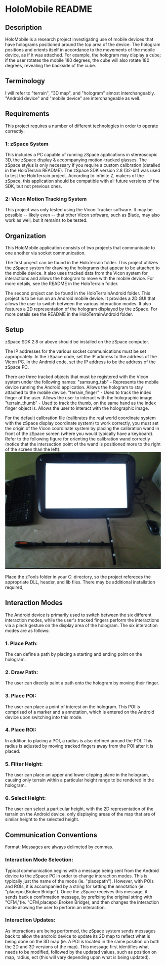 # HoloMobile README

## Description
HoloMobile is a research project investigating use of mobile devices that have holograms positioned around the top area of the device. The hologram positions and orients itself in accordance to the movements of the mobile device, as if it was attached. For example, the hologram may display a cube; if the user rotates the mobile 180 degrees, the cube will also rotate 180 degrees, revealing the backside of the cube.

## Terminology
I will refer to "terrain", "3D map", and "hologram" almost interchangeably. "Android device" and "mobile device" are interchangeable as well.

## Requirements
This project requires a number of different technologies in order to operate correctly:

### 1: zSpace System
This includes a PC capable of running zSpace applications in stereoscopic 3D, the zSpace display & accompanying motion-tracked glasses. The zSpace stylus is only necessary if you require a custom calibration (detailed in the HoloTerrain README). The zSpace SDK version 2.8 (32-bit) was used to test the HoloTerrain project. According to infinite Z, makers of the zSpace, this application should be compatible with all future versions of the SDK, but not previous ones.

### 2: Vicon Motion Tracking System
This project was only tested using the Vicon Tracker software. It may be possible -- likely even -- that other Vicon software, such as Blade, may also work as well, but it remains to be tested. 

## Organization
This HoloMobile application consists of two projects that communicate to one another via socket communication.

The first project can be found in the HoloTerrain folder. This project utilizes the zSpace system for drawing the holograms that appear to be attached to the mobile device. It also uses tracked data from the Vicon system for interactions and allows the hologram to move with the mobile device. For more details, see the README in the HoloTerrain folder.

The second project can be found in the HoloTerrainAndroid folder. This project is to be run on an Android mobile device. It provides a 2D GUI that allows the user to switch between the various interaction modes. It also features a 2D representation of the hologram displayed by the zSpace. For more details see the README in the HoloTerrainAndroid folder.


## Setup

zSpace SDK 2.8 or above should be installed on the zSpace computer. 

The IP addresses for the various socket communications must be set appropriately:
In the zSpace code, set the IP address to the address of the Vicon PC. In the Android code, set the IP address to be the address of the zSpace PC.

There are three tracked objects that must be registered with the Vicon system under the following names:
"samsung_tab" - Represents the mobile device running the Android application. Allows the hologram to stay attached to the mobile device.
"terrain_finger" - Used to track the index finger of the user. Allows the user to interact with the holographic image.
"terrain_thumb" - Used to track the thumb, on the same hand as the index finger object is. Allows the user to interact with the holographic image.

For the default calibration file (calibrates the real world coordinate system with the zSpace display coordinate system) to work correctly, you must set the origin of the Vicon coordinate system by placing the calibration wand in front of the zSpace screen (where you would typically have a keyboard). Refer to the following figure for orienting the calibration wand correctly (notice that the intersection point of the wand is positioned more to the right of the screen than the left):
![Alt text](images/SettingViconOrigin.jpg?raw=true)



Place the zTools folder in your C: directory, so the project refereces the appropriate DLL, header, and lib files. There may be additional installation required,


## Interaction Modes
The Android device is primarily used to switch between the six different interaction modes, while the user's tracked fingers perform the interactions via a pinch gesture on the display area of the hologram. The six interaction modes are as follows:

### 1. Place Path: 
The can define a path by placing a starting and ending point on the hologram.
### 2. Draw Path: 
The user can directly paint a path onto the hologram by moving their finger.
### 3. Place POI: 
The user can place a point of interest on the hologram. This POI is comprised of a marker and a annotation, which is entered on the Android device upon switching into this mode.
### 4. Place ROI: 
In addition to placing a POI, a radius is also defined around the POI. This radius is adjusted by moving tracked fingers away from the POI after it is placed.
### 5. Filter Height: 
The user can place an upper and lower clipping plane in the hologram, causing only terrain within a particular height range to be rendered in the hologram.
### 6. Select Height: 
The user can select a particular height, with the 2D representation of the terrain on the Android device, only displaying areas of the map that are of similar height to the selected height.

## Communication Conventions
Format: Messages are always delimeted by commas.

### Interaction Mode Selection:
Typical communication begins with a message being sent from the Android device to the zSpace PC in order to change interaction modes. This is typically just the name of the mode (ie. "placepath"). However, with POIs and ROIs, it is accompanied by a string for setting the annotation (ie. "placepoi,Broken Bridge"). Once the zSpace receives this message, it sends back a confirmation message, by prefixing the original string with "CFM,"(ie. "CFM,placepoi,Broken Bridge), and then changes the interaction mode allowing the user to perform an interaction.

### Interaction Updates:
As interactions are being performed, the zSpace system sends messages back to allow the android device to update its 2D map to reflect what is being done on the 3D map (ie. A POI is located in the same position on both the 2D and 3D versions of the map). This message first identifies what needs to be modified, followed by the updated values, such as position on map, radius, ect (this will vary depending upon what is being updated).


